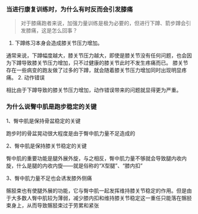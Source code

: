 
### 当进行康复训练时，为什么有时反而会引发膝痛

> 对于膝痛跑者来说，加强力量训练是极为必要的，但进行下蹲、箭步蹲会引发膝痛，这是怎么回事？
>
1. 下蹲练习本身会造成膝关节压力增加。

通常来说，下蹲幅度越大，膝关节压力越大，即使是膝关节没有任何问题，也会因为下蹲导致膝关节压力增加，只不过健康的膝关节此时不发生疼痛而已。
膝关节存在一些病变的跑友做了过多的下蹲，就会随着膝关节压力增加同时出现明显疼痛。
2. 动作错误

相比由于下蹲导致的膝关节压力增加，动作错误带来的问题就显得更为严重。


### 为什么说臀中肌是跑步稳定的关键

1、臀中肌是保持骨盆稳定的关键

跑步时的骨盆晃动很大程度是由于臀中肌力量不足造成的

2、臀中肌是保持膝关节稳定的关键

臀中肌的重要功能是腿外展外旋，与之相反，臀中肌力量不够就会导致腿内收内旋，什么是腿的内收内旋——就是俗称的“X型腿”、“膝内扣”

3、臀中肌力量不足也会诱发膝外侧痛

髂胫束也有使腿外展的功能，它与臀中肌一起发挥维持膝关节稳定的作用。但是由于大多数人臀中肌较为薄弱，减少膝内扣和维持膝关节稳定这一重任只能落在髂胫束身上，从而导致髂胫束过于劳累和紧张
